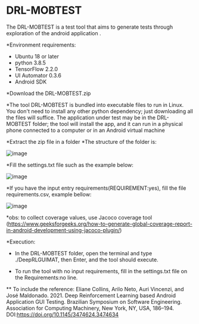 # DRL-MOBTEST

The DRL-MOBTEST is a test tool that aims to generate tests through exploration of the android application .​

*Environment requirements:
  - Ubuntu 18 or later
  - python 3.8.5
  - TensorFlow 2.2.0
  - UI Automator 0.3.6
  - Android SDK
  
*Download the DRL-MOBTEST.zip 

*The tool DRL-MOBTEST is bundled into executable files to run in Linux. You don't need to install any other python dependency; just downloading all the files will suffice. The application under test may be in the DRL-MOBTEST folder; the tool will install the app, and it can run in a physical phone connected to a computer or in an Android virtual machine

*Extract the zip file in a folder
*The structure of the folder is:

![image](https://user-images.githubusercontent.com/14595529/151639541-72cbd24b-2dd8-48a5-bd39-5570d024c479.png)


*Fill the settings.txt file such as the example below:

![image](https://user-images.githubusercontent.com/14595529/151639636-5bcbb00e-8a1e-4cad-9ede-fc3fb44645ec.png)


*If you have the input entry requirements(REQUIREMENT:yes), fill the file requirements.csv, example bellow:

![image](https://user-images.githubusercontent.com/14595529/151639743-fb80751a-47f1-488a-9a45-02e32125d9f8.png)


*obs: to collect coverage values, use Jacoco coverage tool (https://www.geeksforgeeks.org/how-to-generate-global-coverage-report-in-android-development-using-jacoco-plugin/)


*Execution:
- In the DRL-MOBTEST folder, open the terminal and type ./DeepRLGUIMAT, then Enter, and the tool should execute.

- To run the tool with no input requirements, fill in the settings.txt file on the Requirements:no line. 

** To include the reference: Eliane Collins, Arilo Neto, Auri Vincenzi, and José Maldonado. 2021. Deep Reinforcement Learning based Android Application GUI Testing. Brazilian Symposium on Software Engineering. Association for Computing Machinery, New York, NY, USA, 186–194. DOI:https://doi.org/10.1145/3474624.3474634
